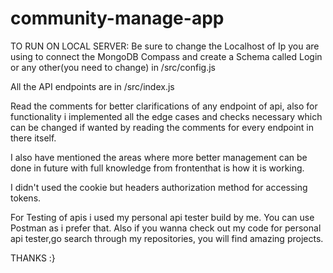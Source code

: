 ﻿# community-manage-app

 TO RUN ON LOCAL SERVER:  Be sure to change the Localhost of Ip you are using to connect the MongoDB Compass and create a Schema called Login or any other(you need to change) in /src/config.js

All the API endpoints are in /src/index.js 

Read the comments for better clarifications of any endpoint of api, also for functionality i implemented all the edge cases and checks necessary which can be changed if wanted by reading the comments for every endpoint in there itself. 

I also have mentioned the areas where more better management can be done in future with full knowledge from frontenthat is how it is working.

I didn't used the cookie but headers authorization method for accessing tokens.

For Testing of apis i used my personal api tester build by me. You can use Postman as i prefer that. Also if you wanna check out my code for personal api tester,go search through my repositories, you will find amazing projects.  

THANKS :}
